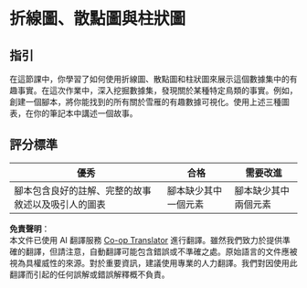 <!--
CO_OP_TRANSLATOR_METADATA:
{
  "original_hash": "0ea21b6513df5ade7419c6b7d65f10b1",
  "translation_date": "2025-08-25T18:26:02+00:00",
  "source_file": "3-Data-Visualization/R/09-visualization-quantities/assignment.md",
  "language_code": "hk"
}
-->
# 折線圖、散點圖與柱狀圖

## 指引

在這節課中，你學習了如何使用折線圖、散點圖和柱狀圖來展示這個數據集中的有趣事實。在這次作業中，深入挖掘數據集，發現關於某種特定鳥類的事實。例如，創建一個腳本，將你能找到的所有關於雪雁的有趣數據可視化。使用上述三種圖表，在你的筆記本中講述一個故事。

## 評分標準

優秀 | 合格 | 需要改進
--- | --- | -- |
腳本包含良好的註解、完整的故事敘述以及吸引人的圖表 | 腳本缺少其中一個元素 | 腳本缺少其中兩個元素

**免責聲明**：  
本文件已使用 AI 翻譯服務 [Co-op Translator](https://github.com/Azure/co-op-translator) 進行翻譯。雖然我們致力於提供準確的翻譯，但請注意，自動翻譯可能包含錯誤或不準確之處。原始語言的文件應被視為具權威性的來源。對於重要資訊，建議使用專業的人力翻譯。我們對因使用此翻譯而引起的任何誤解或錯誤解釋概不負責。